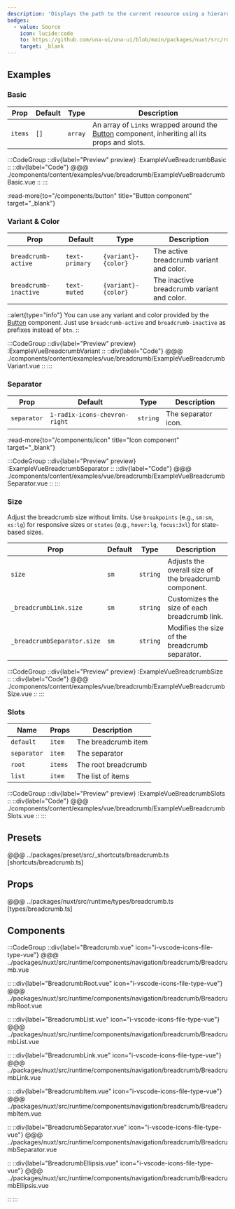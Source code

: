 ```yaml
---
description: 'Displays the path to the current resource using a hierarchy of links.'
badges:
  - value: Source
    icon: lucide:code
    to: https://github.com/una-ui/una-ui/blob/main/packages/nuxt/src/runtime/components/navigation/breadcrumb/Breadcrumb.vue
    target: _blank
---
```


## Examples

### Basic

| Prop    | Default | Type    | Description                                                                                            |
| ------- | ------- | ------- | ------------------------------------------------------------------------------------------------------ |
| `items` | `[]`    | `array` | An array of `Links` wrapped around the [Button](button) component, inheriting all its props and slots. |

:::CodeGroup
::div{label="Preview" preview}
  :ExampleVueBreadcrumbBasic
::
::div{label="Code"}
@@@ ./components/content/examples/vue/breadcrumb/ExampleVueBreadcrumbBasic.vue
::
:::

:read-more{to="/components/button" title="Button component" target="_blank"}

### Variant & Color

| Prop                  | Default        | Type                | Description                                |
| --------------------- | -------------- | ------------------- | ------------------------------------------ |
| `breadcrumb-active`   | `text-primary` | `{variant}-{color}` | The active breadcrumb variant and color.   |
| `breadcrumb-inactive` | `text-muted`   | `{variant}-{color}` | The inactive breadcrumb variant and color. |

::alert{type="info"}
  You can use any variant and color provided by the [Button](button#variants) component. Just use `breadcrumb-active` and `breadcrumb-inactive` as prefixes instead of `btn`.
::

:::CodeGroup
::div{label="Preview" preview}
  :ExampleVueBreadcrumbVariant
::
::div{label="Code"}
@@@ ./components/content/examples/vue/breadcrumb/ExampleVueBreadcrumbVariant.vue
::
:::

### Separator

| Prop        | Default                       | Type     | Description         |
| ----------- | ----------------------------- | -------- | ------------------- |
| `separator` | `i-radix-icons-chevron-right` | `string` | The separator icon. |

:read-more{to="/components/icon" title="Icon component" target="_blank"}

:::CodeGroup
::div{label="Preview" preview}
  :ExampleVueBreadcrumbSeparator
::
::div{label="Code"}
@@@ ./components/content/examples/vue/breadcrumb/ExampleVueBreadcrumbSeparator.vue
::
:::

### Size

Adjust the breadcrumb size without limits. Use `breakpoints` (e.g., `sm:sm`, `xs:lg`) for responsive sizes or `states` (e.g., `hover:lg`, `focus:3xl`) for state-based sizes.

| Prop                        | Default | Type     | Description                                           |
| --------------------------- | ------- | -------- | ----------------------------------------------------- |
| `size`                      | `sm`    | `string` | Adjusts the overall size of the breadcrumb component. |
| `_breadcrumbLink.size`      | `sm`    | `string` | Customizes the size of each breadcrumb link.          |
| `_breadcrumbSeparator.size` | `sm`    | `string` | Modifies the size of the breadcrumb separator.        |

:::CodeGroup
::div{label="Preview" preview}
  :ExampleVueBreadcrumbSize
::
::div{label="Code"}
@@@ ./components/content/examples/vue/breadcrumb/ExampleVueBreadcrumbSize.vue
::
:::

### Slots

| Name        | Props   | Description         |
| ----------- | ------- | ------------------- |
| `default`   | `item`  | The breadcrumb item |
| `separator` | `item`  | The separator       |
| `root`      | `items` | The root breadcrumb |
| `list`      | `item`  | The list of items   |

:::CodeGroup
::div{label="Preview" preview}
  :ExampleVueBreadcrumbSlots
::
::div{label="Code"}
@@@ ./components/content/examples/vue/breadcrumb/ExampleVueBreadcrumbSlots.vue
::
:::

## Presets

@@@ ../packages/preset/src/_shortcuts/breadcrumb.ts [shortcuts/breadcrumb.ts]

## Props

@@@ ../packages/nuxt/src/runtime/types/breadcrumb.ts [types/breadcrumb.ts]

## Components

:::CodeGroup
::div{label="Breadcrumb.vue" icon="i-vscode-icons-file-type-vue"}
@@@ ../packages/nuxt/src/runtime/components/navigation/breadcrumb/Breadcrumb.vue

::
::div{label="BreadcrumbRoot.vue" icon="i-vscode-icons-file-type-vue"}
@@@ ../packages/nuxt/src/runtime/components/navigation/breadcrumb/BreadcrumbRoot.vue

::
::div{label="BreadcrumbList.vue" icon="i-vscode-icons-file-type-vue"}
@@@ ../packages/nuxt/src/runtime/components/navigation/breadcrumb/BreadcrumbList.vue

::
::div{label="BreadcrumbLink.vue" icon="i-vscode-icons-file-type-vue"}
@@@ ../packages/nuxt/src/runtime/components/navigation/breadcrumb/BreadcrumbLink.vue

::
::div{label="BreadcrumbItem.vue" icon="i-vscode-icons-file-type-vue"}
@@@ ../packages/nuxt/src/runtime/components/navigation/breadcrumb/BreadcrumbItem.vue

::
::div{label="BreadcrumbSeparator.vue" icon="i-vscode-icons-file-type-vue"}
@@@ ../packages/nuxt/src/runtime/components/navigation/breadcrumb/BreadcrumbSeparator.vue

::
::div{label="BreadcrumbEllipsis.vue" icon="i-vscode-icons-file-type-vue"}
@@@ ../packages/nuxt/src/runtime/components/navigation/breadcrumb/BreadcrumbEllipsis.vue

::
:::

